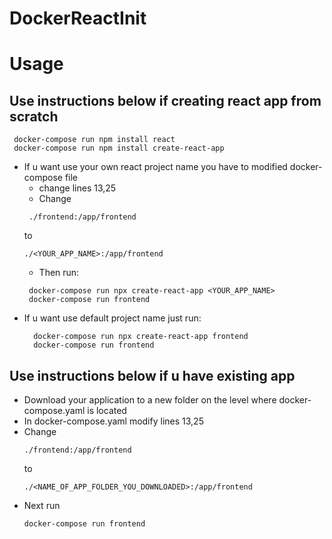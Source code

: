 # DockerReactInit

# Usage

## Use instructions below if creating react app from scratch
```
 docker-compose run npm install react
 docker-compose run npm install create-react-app
```
 - If u want use your own react project name you have to modified docker-compose file 
    - change lines 13,25
    - Change    
     ```
      ./frontend:/app/frontend 
     ``` 
     to 
     ```
     ./<YOUR_APP_NAME>:/app/frontend
     ```
    - Then run: 
     ```
      docker-compose run npx create-react-app <YOUR_APP_NAME>
      docker-compose run frontend
     ```
 - If u want use default project name just run:
      ```
        docker-compose run npx create-react-app frontend
        docker-compose run frontend
      ```
## Use instructions below if u have existing app

- Download your application to a new folder on the level where docker-compose.yaml is located
- In docker-compose.yaml modify lines 13,25
- Change
  ``` 
  ./frontend:/app/frontend 
  ```
  to
  ```
  ./<NAME_OF_APP_FOLDER_YOU_DOWNLOADED>:/app/frontend 
  ```
 - Next run
    ```
    docker-compose run frontend
    ```
